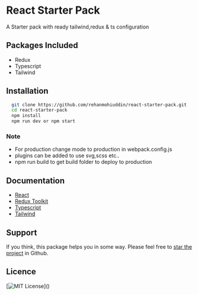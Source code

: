 # React Starter Pack

A Starter pack with ready tailwind,redux & ts configuration

## Packages Included

- Redux
- Typescript
- Tailwind

## Installation

```bash
  git clone https://github.com/rehanmohiuddin/react-starter-pack.git
  cd react-starter-pack
  npm install
  npm run dev or npm start
```

### Note

- For production change mode to production in webpack.config.js
- plugins can be added to use svg,scss etc..
- npm run build to get build folder to deploy to production

## Documentation

- [React](https://reactjs.org/)
- [Redux Toolkit](https://redux-toolkit.js.org/)
- [Typescript](typescriptlang.org/)
- [Tailwind](https://tailwindcss.com/)

## Support

If you think, this package helps you in some way. Please feel free to [star the project](https://github.com/rehanmohiuddin/react-starter-pack) in Github.

## Licence

[![MIT License](https://img.shields.io/apm/l/atomic-design-ui.svg?)]()
